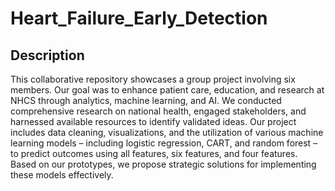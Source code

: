 # Heart_Failure_Early_Detection

## Description
This collaborative repository showcases a group project involving six members. Our goal was to enhance patient care, education, and research at NHCS through analytics, machine learning, and AI. We conducted comprehensive research on national health, engaged stakeholders, and harnessed available resources to identify validated ideas. Our project includes data cleaning, visualizations, and the utilization of various machine learning models – including logistic regression, CART, and random forest – to predict outcomes using all features, six features, and four features. Based on our prototypes, we propose strategic solutions for implementing these models effectively.
